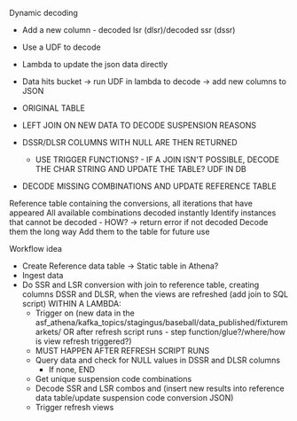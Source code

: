Dynamic decoding

- Add a new column - decoded lsr (dlsr)/decoded ssr (dssr)
- Use a UDF to decode
- Lambda to update the json data directly

- Data hits bucket -> run UDF in lambda to decode -> add new columns to JSON

- ORIGINAL TABLE
- LEFT JOIN ON NEW DATA TO DECODE SUSPENSION REASONS
- DSSR/DLSR COLUMNS WITH NULL ARE THEN RETURNED 
	- USE TRIGGER FUNCTIONS? - IF A JOIN ISN'T POSSIBLE, DECODE THE CHAR STRING AND UPDATE THE TABLE? UDF IN DB
- DECODE MISSING COMBINATIONS AND UPDATE REFERENCE TABLE

Reference table containing the conversions, all iterations that have appeared
All available combinations decoded instantly
Identify instances that cannot be decoded - HOW? -> return error if not decoded
Decode them the long way
Add them to the table for future use

Workflow idea

- Create Reference data table -> Static table in Athena?
- Ingest data
- Do SSR and LSR conversion with join to reference table, creating columns DSSR and DLSR, when the views are refreshed (add join to SQL script)
WITHIN A LAMBDA:
	- Trigger on (new data in the asf_athena/kafka_topics/stagingus/baseball/data_published/fixturemarkets/ OR after refresh script 	runs - step function/glue?/where/how is view refresh triggered?) 
	- MUST HAPPEN AFTER REFRESH SCRIPT RUNS 
	- Query data and check for NULL values in DSSR and DLSR columns
		- If none, END
	- Get unique suspension code combinations
	- Decode SSR and LSR combos and (insert new results into reference data table/update suspension code conversion JSON)
	- Trigger refresh views

